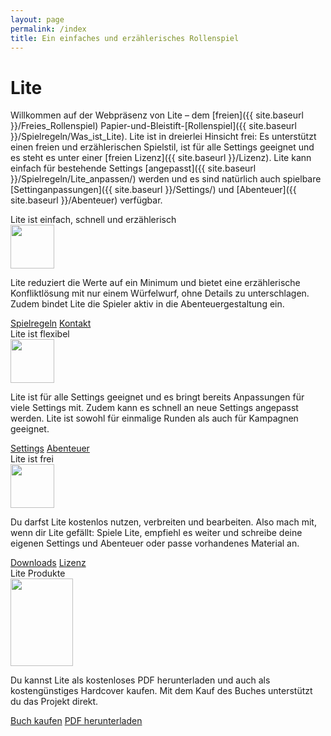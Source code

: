 ```yaml
---
layout: page
permalink: /index
title: Ein einfaches und erzählerisches Rollenspiel
---
```


# Lite

Willkommen auf der Webpräsenz von Lite – dem [freien]({{ site.baseurl }}/Freies_Rollenspiel) Papier-und-Bleistift-[Rollenspiel]({{ site.baseurl }}/Spielregeln/Was_ist_Lite). Lite ist in dreierlei Hinsicht frei: Es unterstützt einen freien und erzählerischen Spielstil, ist für alle Settings geeignet und es steht es unter einer [freien Lizenz]({{ site.baseurl }}/Lizenz). Lite kann einfach für bestehende Settings [angepasst]({{ site.baseurl }}/Spielregeln/Lite_anpassen/) werden und es sind natürlich auch spielbare [Settinganpassungen]({{ site.baseurl }}/Settings/) und [Abenteuer]({{ site.baseurl }}/Abenteuer) verfügbar.

<div class="row row-cols-1 row-cols-md-2 g-4">
    <div class="col">
        <div class="card mb-3 bg-blue text-light h-100">
            <div class="card-header">Lite ist einfach, schnell und erzählerisch</div>
            <div class="card-body pb-0">
                <div class="row g-0">
                    <div class="col-sm-4 d-flex p-3 justify-content-center align-items-center">
                        <img src="{{ site.baseurl }}/assets/images/icons/erzaehlerisch.png" width="70" height="70">
                    </div>
                    <div class="col-sm-8">
                        <p class="card-text">Lite reduziert die Werte auf ein Minimum und bietet eine erzählerische Konfliktlösung mit nur einem Würfelwurf, ohne Details zu unterschlagen. Zudem bindet Lite die Spieler aktiv in die Abenteuergestaltung ein.</p>
                    </div>
                </div>
            </div>
            <div class="card-footer d-flex justify-content-between">
                <a href="{{ site.baseurl }}/Spielregeln/" class="text-light">Spielregeln</a>
                <a href="{{ site.baseurl }}/Kontakt" class="text-light">Kontakt</a>
            </div>
        </div>
    </div>
    <div class="col">
        <div class="card mb-3 bg-orange text-light h-100">
            <div class="card-header">Lite ist flexibel</div>
            <div class="card-body pb-0">
                <div class="row g-0">
                    <div class="col-sm-4 d-flex p-3 justify-content-center align-items-center">
                        <img src="{{ site.baseurl }}/assets/images/icons/flexibel.png" width="70" height="70">
                    </div>
                    <div class="col-sm-8">
                        <p class="card-text">Lite ist für alle Settings geeignet und es bringt bereits Anpassungen für viele Settings mit. Zudem kann es schnell an neue Settings angepasst werden. Lite ist sowohl für einmalige Runden als auch für Kampagnen geeignet.</p>
                    </div>
                </div>
            </div>
            <div class="card-footer d-flex justify-content-between">
                <a href="{{ site.baseurl }}/Settings/" class="text-light">Settings</a>
                <a href="{{ site.baseurl }}/Abenteuer" class="text-light">Abenteuer</a>
            </div>
        </div>
    </div>
    <div class="col">
        <div class="card mb-3 bg-green text-light h-100">
            <div class="card-header">Lite ist frei</div>
            <div class="card-body pb-0">
                <div class="row g-0">
                    <div class="col-sm-4 d-flex p-3 justify-content-center align-items-center">
                        <img src="{{ site.baseurl }}/assets/images/icons/frei.png" width="70" height="70">
                    </div>
                    <div class="col-sm-8">
                        <p class="card-text">Du darfst Lite kostenlos nutzen, verbreiten und bearbeiten. Also mach mit, wenn dir Lite gefällt: Spiele Lite, empfiehl es weiter und schreibe deine eigenen Settings und Abenteuer oder passe vorhandenes Material an.</p>
                    </div>
                </div>
            </div>
            <div class="card-footer d-flex justify-content-between">
                <a class="text-light" href="{{ site.baseurl }}/Downloads/">Downloads</a>
                <a class="text-light" href="{{ site.baseurl }}/Lizenz">Lizenz</a>
            </div>
        </div>
    </div>
    <div class="col">
        <div class="card mb-3 bg-blue text-light h-100">
            <div class="card-header">Lite Produkte</div>
            <div class="card-body pb-0">
                <div class="row g-0">
                    <div class="col-sm-4 d-flex px-3 justify-content-center align-items-center">
                        <img src="{{ site.baseurl }}/assets/images/thumbnails/grundregelwerkv2.png" width="100" height="140" class="border border-white">
                    </div>
                    <div class="col-sm-8">
                        <p class="card-text">Du kannst Lite als kostenloses PDF herunterladen und auch als kostengünstiges Hardcover kaufen. Mit dem Kauf des Buches unterstützt du das Projekt direkt.</p>
                    </div>
                </div>
            </div>
            <div class="card-footer d-flex justify-content-between">
                <a class="text-light" href="{{ site.baseurl }}/Produkte/">Buch kaufen</a>
                <a class="text-light" href="{{ site.baseurl }}/Downloads/">PDF herunterladen</a>
            </div>
        </div>
    </div>
</div>
